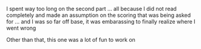 
I spent way too long on the second part ... all because I did not read completely and made an
assumption on the scoring that was being asked for ... and I was so far off base, it was 
embarassing to finally realize where I went wrong

Other than that, this one was a lot of fun to work on

